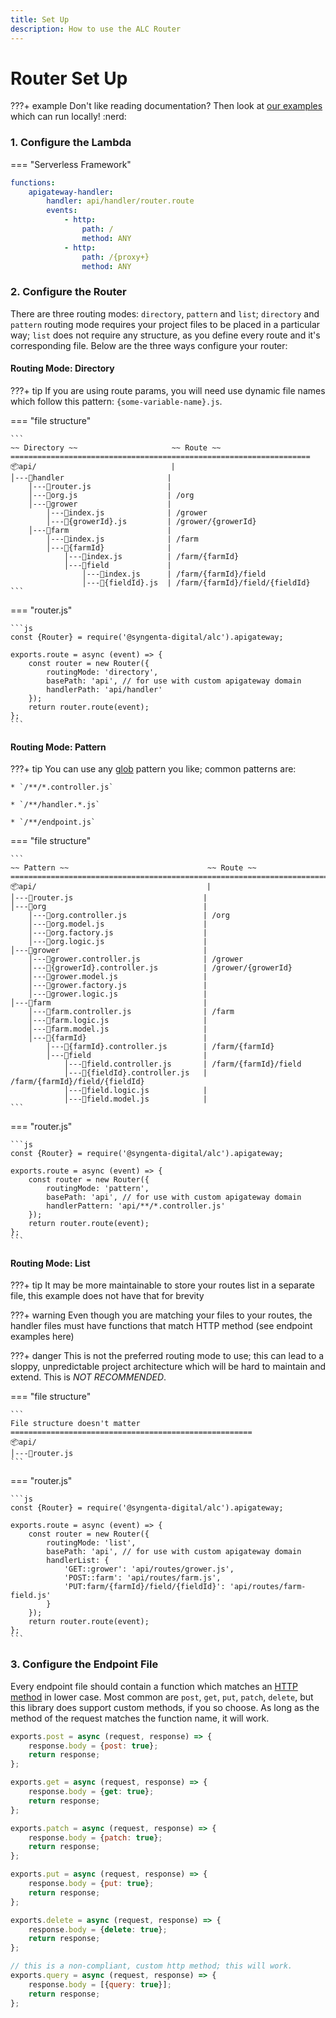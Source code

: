 ```yaml
---
title: Set Up
description: How to use the ALC Router
---
```


# Router Set Up

???+ example
    Don't like reading documentation? Then look at [our examples](https://github.com/syngenta-digital/docs-markdown-alc/tree/main/examples/node/apigateway) which can run locally! :nerd:


### 1. Configure the Lambda

=== "Serverless Framework"

```yaml
functions:
    apigateway-handler:
        handler: api/handler/router.route
        events:
            - http:
                path: /
                method: ANY
            - http:
                path: /{proxy+}
                method: ANY    
```

### 2. Configure the Router

There are three routing modes: `directory`, `pattern` and `list`; `directory` and `pattern` routing mode requires your project files to be placed in a particular way; `list` does not require any structure, as you define every route and it's corresponding file. Below are the three ways configure your router:

#### Routing Mode: Directory

???+ tip
    If you are using route params, you will need use dynamic file names which follow this pattern: `{some-variable-name}.js`.

=== "file structure"

    ```
    ~~ Directory ~~                     ~~ Route ~~
    ===================================================================
    📦api/                              |          
    │---📂handler                       |           
        │---📜router.js                 |
        │---📜org.js                    | /org    
        │---📂grower                    |
            │---📜index.js              | /grower
            │---📜{growerId}.js         | /grower/{growerId}
        │---📂farm                      |
            │---📜index.js              | /farm
            │---📂{farmId}              |
                │---📜index.js          | /farm/{farmId}
                │---📂field             |
                    │---📜index.js      | /farm/{farmId}/field
                    │---📜{fieldId}.js  | /farm/{farmId}/field/{fieldId}
    ```

=== "router.js"

    ```js
    const {Router} = require('@syngenta-digital/alc').apigateway;

    exports.route = async (event) => {
        const router = new Router({
            routingMode: 'directory',
            basePath: 'api', // for use with custom apigateway domain
            handlerPath: 'api/handler'
        });
        return router.route(event);
    };
    ```

#### Routing Mode: Pattern

???+ tip
    You can use any [glob](https://en.wikipedia.org/wiki/Glob_(programming)) pattern you like; common patterns are:

    * `/**/*.controller.js`

    * `/**/handler.*.js`

    * `/**/endpoint.js`

=== "file structure"

    ```
    ~~ Pattern ~~                               ~~ Route ~~
    ================================================================================
    📦api/                                      |
    │---📜router.js                             |
    │---📂org                                   |
        │---📜org.controller.js                 | /org
        │---📜org.model.js                      |
        │---📜org.factory.js                    |
        │---📜org.logic.js                      |
    │---📂grower                                |
        │---📜grower.controller.js              | /grower
        │---📜{growerId}.controller.js          | /grower/{growerId}
        │---📜grower.model.js                   |
        │---📜grower.factory.js                 |
        │---📜grower.logic.js                   |
    │---📂farm                                  |
        │---📜farm.controller.js                | /farm
        │---📜farm.logic.js                     |
        │---📜farm.model.js                     |
        │---📂{farmId}                          |
            │---📜{farmId}.controller.js        | /farm/{farmId}
            │---📂field                         |
                │---📜field.controller.js       | /farm/{farmId}/field
                │---📜{fieldId}.controller.js   | /farm/{farmId}/field/{fieldId}
                │---📜field.logic.js            |
                │---📜field.model.js            |
    ```

=== "router.js"

    ```js
    const {Router} = require('@syngenta-digital/alc').apigateway;

    exports.route = async (event) => {
        const router = new Router({
            routingMode: 'pattern',
            basePath: 'api', // for use with custom apigateway domain
            handlerPattern: 'api/**/*.controller.js'
        });
        return router.route(event);
    };
    ```

#### Routing Mode: List

???+ tip
    It may be more maintainable to store your routes list in a separate file, this example does not have that for brevity

???+ warning
    Even though you are matching your files to your routes, the handler files must have functions that match HTTP method (see endpoint examples here)

???+ danger
    This is not the preferred routing mode to use; this can lead to a sloppy, unpredictable project architecture which will be hard to maintain and extend. This is *NOT RECOMMENDED*.

=== "file structure"

    ```
    File structure doesn't matter
    ======================================================
    📦api/
    │---📜router.js
    ```

=== "router.js"

    ```js
    const {Router} = require('@syngenta-digital/alc').apigateway;

    exports.route = async (event) => {
        const router = new Router({
            routingMode: 'list',
            basePath: 'api', // for use with custom apigateway domain
            handlerList: {
                'GET::grower': 'api/routes/grower.js',
                'POST::farm': 'api/routes/farm.js',
                'PUT:farm/{farmId}/field/{fieldId}': 'api/routes/farm-field.js'
            }
        });
        return router.route(event);
    };
    ```


### 3. Configure the Endpoint File

Every endpoint file should contain a function which matches an [HTTP method](https://developer.mozilla.org/en-US/docs/Web/HTTP/Methods) in lower case. Most common are `post`, `get`, `put`, `patch`, `delete`, but this library does support custom methods, if you so choose. As long as the method of the request matches the function name, it will work.

```js
exports.post = async (request, response) => {
    response.body = {post: true};
    return response;
};

exports.get = async (request, response) => {
    response.body = {get: true};
    return response;
};

exports.patch = async (request, response) => {
    response.body = {patch: true};
    return response;
};

exports.put = async (request, response) => {
    response.body = {put: true};
    return response;
};

exports.delete = async (request, response) => {
    response.body = {delete: true};
    return response;
};

// this is a non-compliant, custom http method; this will work.
exports.query = async (request, response) => {
    response.body = [{query: true}];
    return response;
};
```
